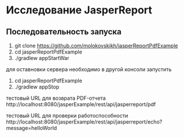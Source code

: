 # Исследование JasperReport

## Последовательность запуска ##

1. git clone https://github.com/molokovskikh/jasperReportPdfExample
2. cd jasperReportPdfExample
3. ./gradlew appStartWar

для оставновки сервера необходимо в другой консоли запустить
1. cd jasperReportPdfExample
2. ./gradlew appStop

 тестовый URL для возврата PDF-отчета
 http://localhost:8080/jasperExample/rest/api/jasperreport/pdf

 тестовый URL для проверки работоспособности
 http://localhost:8080/jasperExample/rest/api/jasperreport/echo?message=helloWorld
